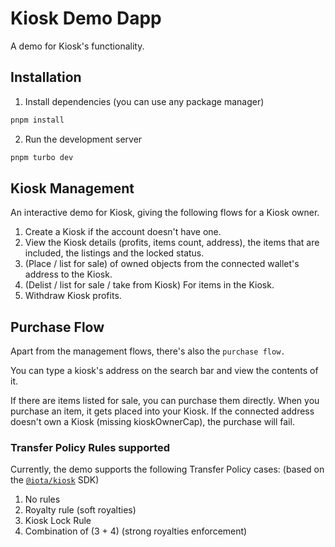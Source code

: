 # Kiosk Demo Dapp

A demo for Kiosk's functionality.

## Installation

1. Install dependencies (you can use any package manager)

```sh
pnpm install
```

2. Run the development server

```sh
pnpm turbo dev
```

## Kiosk Management

An interactive demo for Kiosk, giving the following flows for a Kiosk owner.

1. Create a Kiosk if the account doesn't have one.
2. View the Kiosk details (profits, items count, address), the items that are included, the listings and the locked status.
3. (Place / list for sale) of owned objects from the connected wallet's address to the Kiosk.
4. (Delist / list for sale / take from Kiosk) For items in the Kiosk.
5. Withdraw Kiosk profits.

## Purchase Flow

Apart from the management flows, there's also the `purchase flow.`

You can type a kiosk's address on the search bar and view the contents of it.

If there are items listed for sale, you can purchase them directly. When you purchase an item, it gets placed into your Kiosk.
If the connected address doesn't own a Kiosk (missing kioskOwnerCap), the purchase will fail.

### Transfer Policy Rules supported

Currently, the demo supports the following Transfer Policy cases:
(based on the [`@iota/kiosk`](https://github.com/iotaledger/iota/tree/main/sdk/kiosk) SDK)

1. No rules
2. Royalty rule (soft royalties)
3. Kiosk Lock Rule
4. Combination of (3 + 4) (strong royalties enforcement)
